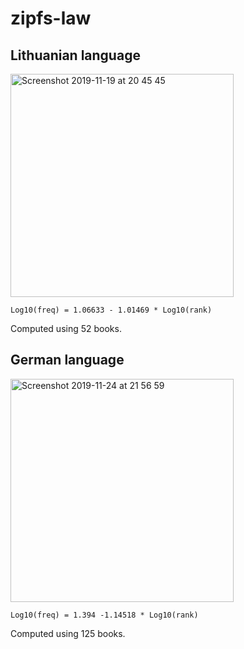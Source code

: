 # zipfs-law

## Lithuanian language 

<img width="357" alt="Screenshot 2019-11-19 at 20 45 45" src="https://user-images.githubusercontent.com/4820843/69180440-9590da00-0b0d-11ea-9d04-8f01e83163c2.png">

`Log10(freq) = 1.06633 - 1.01469 * Log10(rank)`

Computed using 52 books. 

## German language 

<img width="357" alt="Screenshot 2019-11-24 at 21 56 59" src="https://user-images.githubusercontent.com/4820843/69501596-a757f000-0f06-11ea-971f-3eef2cb7e5ab.png">

`Log10(freq) = 1.394 -1.14518 * Log10(rank)`

Computed using 125 books. 
